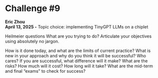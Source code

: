 # Challenge #9
**Eric Zhou**  
**April 13, 2025 -**
Topic choice: implementing TinyGPT LLMs on a chiplet

Heilmeier questions
What are you trying to do? Articulate your objectives using absolutely no jargon.

How is it done today, and what are the limits of current practice?
What is new in your approach and why do you think it will be successful?
Who cares? If you are successful, what difference will it make?
What are the risks?
How much will it cost?
How long will it take?
What are the mid-term and final “exams” to check for success?

